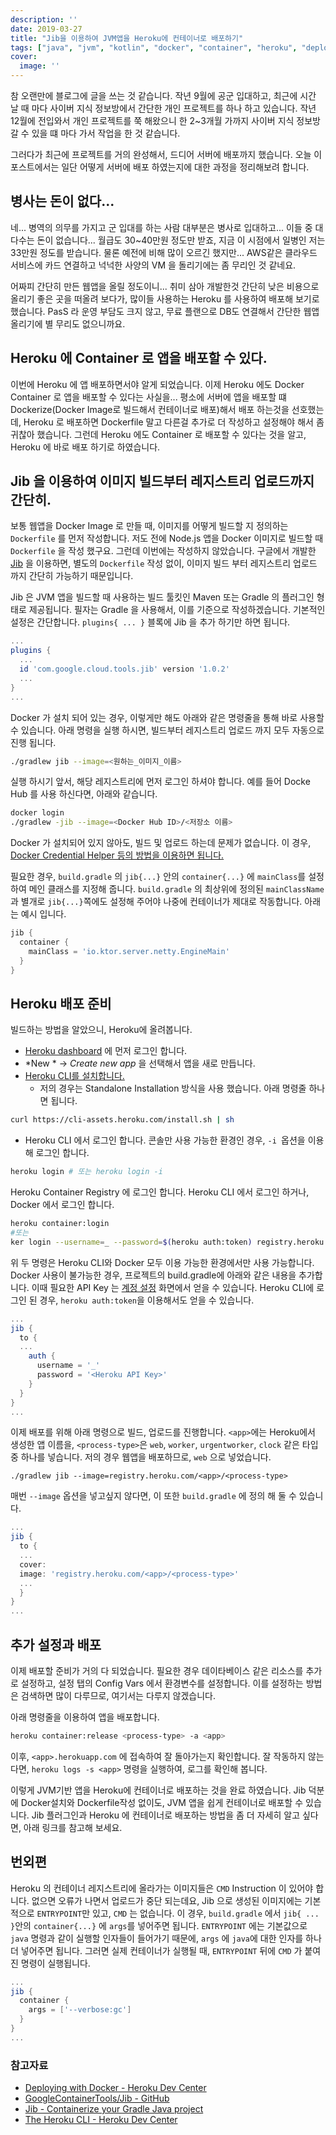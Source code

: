 ```yaml
---
description: ''
date: 2019-03-27
title: "Jib을 이용하여 JVM앱을 Heroku에 컨테이너로 배포하기"
tags: ["java", "jvm", "kotlin", "docker", "container", "heroku", "deploy", "jib", "gradle"]
cover:
  image: ''
---
```


참 오랜만에 블로그에 글을 쓰는 것 같습니다. 작년 9월에 공군 입대하고, 최근에 시간 날 때 마다 사이버 지식 정보방에서 간단한 개인 프로젝트를 하나 하고 있습니다. 작년 12월에 전입와서 개인 프로젝트를 쭉 해왔으니 한 2~3개월 가까지 사이버 지식 정보방 갈 수 있을 떄 마다 가서 작업을 한 것 같습니다.

그러다가 최근에 프로젝트를 거의 완성해서, 드디어 서버에 배포까지 했습니다. 오늘 이 포스트에서는 일단 어떻게 서버에 배포 하였는지에 대한 과정을 정리해보려 합니다.

## 병사는 돈이 없다...
네... 병역의 의무를 가지고 군 입대를 하는 사람 대부분은 병사로 입대하고... 이들 중 대다수는 돈이 없습니다...
월급도 30~40만원 정도만 받죠, 지금 이 시점에서 일병인 저는 33만원 정도를 받습니다. 물론 예전에 비해 많이 오르긴 했지만... AWS같은 클라우드 서비스에 카드 연결하고 넉넉한 사양의 VM 을 돌리기에는 좀 무리인 것 같네요. 

어짜피 간단히 만든 웹앱을 올릴 정도이니... 취미 삼아 개발한것 간단히 낮은 비용으로 올리기 좋은 곳을 떠올려 보다가, 많이들 사용하는 Heroku 를 사용하여 배포해 보기로 했습니다. PasS 라 운영 부담도 크지 않고, 무료 플랜으로 DB도 연결해서 간단한 웹앱 올리기에 별 무리도 없으니까요.

## Heroku 에 Container 로 앱을 배포할 수 있다.
이번에 Heroku 에 앱 배포하면서야 알게 되었습니다. 이제 Heroku 에도 Docker Container 로 앱을 배포할 수 있다는 사실을... 평소에 서버에 앱을 배포할 떄 Dockerize(Docker Image로 빌드해서 컨테이너로 배포)해서 배포 하는것을 선호했는데, Heroku 로 배포하면 Dockerfile 말고 다른걸 추가로 더 작성하고 설정해야 해서 좀 귀찮아 했습니다. 그런데 Heroku 에도 Container 로 배포할 수 있다는 것을 알고, Heroku 에 바로 배포 하기로 하였습니다.

## Jib 을 이용하여 이미지 빌드부터 레지스트리 업로드까지 간단히.
보통 웹앱을 Docker Image 로 만들 때, 이미지를 어떻게 빌드할 지 정의하는 `Dockerfile` 를 먼저 작성합니다. 저도 전에 Node.js 앱을 Docker 이미지로 빌드할 때 `Dockerfile` 을 작성 했구요. 그런데 이번에는 작성하지 않았습니다. 구글에서 개발한 [Jib](https://github.com/GoogleContainerTools/jib) 을 이용하면, 별도의 `Dockerfile` 작성 없이, 이미지 빌드 부터 레지스트리 업로드 까지 간단히 가능하기 때문입니다.

Jib 은 JVM 앱을 빌드할 때 사용하는 빌드 툴킷인 Maven 또는 Gradle 의 플러그인 형태로 제공됩니다. 필자는 Gradle 을 사용해서, 이를 기준으로 작성하겠습니다. 기본적인 설정은 간단합니다. `plugins{ ... }` 블록에 Jib 을 추가 하기만 하면 됩니다.

```groovy
...
plugins {
  ...
  id 'com.google.cloud.tools.jib' version '1.0.2'
  ...
}
...
```

Docker 가 설치 되어 있는 경우, 이렇게만 해도 아래와 같은 명령줄을 통해 바로 사용할 수 있습니다.
아래 명령을 실행 하시면, 빌드부터 레지스트리 업로드 까지 모두 자동으로 진행 됩니다.

```bash
./gradlew jib --image=<원하는_이미지_이름>
```

실행 하시기 앞서, 해당 레지스트리에 먼저 로그인 하셔야 합니다. 예를 들어 Docke Hub 를 사용 하신다면, 아래와 같습니다.
```bash
docker login 
./gradlew -jib --image=<Docker Hub ID>/<저장소 이름>
```

Docker 가 설치되어 있지 않아도, 빌드 및 업로드 하는데 문제가 없습니다. 이 경우, [Docker Credential Helper 등의 방법을 이용하면 됩니다.](https://github.com/GoogleContainerTools/jib/tree/master/jib-gradle-plugin#authentication-methods)

필요한 경우, `build.gradle` 의 `jib{...}` 안의 `container{...}` 에 `mainClass`를 설정하여 메인 클래스를 지정해 줍니다.  `build.gradle` 의 최상위에 정의된 `mainClassName`과 별개로 `jib{...}`쪽에도 설정해 주어야 나중에 컨테이너가 제대로 작동합니다. 아래는 예시 입니다.

```groovy
jib {
  container {
    mainClass = 'io.ktor.server.netty.EngineMain'
  }
}
```

## Heroku 배포 준비


빌드하는 방법을 알았으니, Heroku에 올려봅니다.

- [Heroku dashboard](https://dashboard.heroku.com) 에 먼저 로그인 합니다.
- *New * -> *Create new app* 을 선택해서 앱을 새로 만듭니다.
- [Heroku CLI를 설치합니다.](https://devcenter.heroku.com/articles/heroku-cli)
  - 저의 경우는 Standalone Installation 방식을 사용 했습니다. 아래 명령줄 하나면 됩니다.
```bash
curl https://cli-assets.heroku.com/install.sh | sh
```
- Heroku CLI 에서 로그인 합니다. 콘솔만 사용 가능한 환경인 경우, `-i `옵션을 이용해 로그인 합니다.
```bash
heroku login # 또는 heroku login -i
```

Heroku Container Registry 에 로그인 합니다. Heroku CLI 에서 로그인 하거나, Docker 에서 로그인 합니다.

```bash
heroku container:login
#또는
ker login --username=_ --password=$(heroku auth:token) registry.heroku.com
```

위 두 명령은 Heroku CLI와 Docker 모두 이용 가능한 환경에서만 사용 가능합니다. Docker 사용이 불가능한 경우, 프로젝트의 build.gradle에 아래와 같은 내용을 추가합니다. 이때 필요한 API Key 는 [계정 설정](https://dashboard.heroku.com/account) 화면에서 얻을 수 있습니다. Heroku CLI에 로그인 된 경우, `heroku auth:token`을 이용해서도 얻을 수 있습니다.

```groovy
...
jib { 
  to {
  ...
    auth { 
      username = '_' 
      password = '<Heroku API Key>'
    } 
  } 
}
...
```

이제 배포를 위해 아래 명령으로 빌드, 업로드를 진행합니다.
`<app>`에는 Heroku에서 생성한 앱 이름을, `<process-type>`은 `web`, `worker`, `urgentworker`, `clock` 같은 타입 중 하나를 넣습니다. 저의 경우 웹앱을 배포하므로, `web` 으로 넣었습니다.

```
./gradlew jib --image=registry.heroku.com/<app>/<process-type>
```

매번 `--image` 옵션을 넣고싶지 않다면, 이 또한 `build.gradle` 에 정의 해 둘 수 있습니다.

```groovy
...
jib { 
  to {
  ...
  cover:
  image: 'registry.heroku.com/<app>/<process-type>'
  ...
  } 
}
...
```

## 추가 설정과 배포
이제 배포할 준비가 거의 다 되었습니다. 필요한 경우 데이타베이스 같은 리소스를 추가로 설정하고, 설정 탭의 Config Vars 에서 환경변수를 설정합니다. 이를 설정하는 방법은 검색하면 많이 다루므로, 여기서는 다루지 않겠습니다.

아래 명령줄을 이용하여 앱을 배포합니다.

```bash
heroku container:release <process-type> -a <app>
```

이후, `<app>.herokuapp.com` 에 접속하여 잘 돌아가는지 확인합니다.
잘 작동하지 않는다면, `heroku logs -s <app>` 명령을 실행하여, 로그를 확인해 봅니다.

이렇게 JVM기반 앱을 Heroku에 컨테이너로 배포하는 것을 완료 하였습니다. Jib 덕분에 Docker설치와 Dockerfile작성 없이도, JVM 앱을 쉽게 컨테이너로 배포할 수 있습니다.
Jib 플러그인과 Heroku 에 컨테이너로 배포하는 방법을 좀 더 자세히 알고 싶다면, 아래 링크를 참고해 보세요.

## 번외편
Heroku 의 컨테이너 레지스트리에 올라가는 이미지들은 `CMD` Instruction 이 있어야 합니다. 없으면 오류가 나면서 업로드가 중단 되는데요, Jib 으로 생성된 이미지에는 기본적으로 `ENTRYPOINT`만 있고, `CMD` 는 없습니다. 이 경우, `build.gradle` 에서 `jib{ ... }`안의 `container{...}` 에 `args`를 넣어주면 됩니다. `ENTRYPOINT` 에는 기본값으로 `java` 명령과 같이 실행할 인자들이 들어가기 때문에, `args` 에 `java`에 대한 인자를 하나 더 넣어주면 됩니다. 그러면 실제 컨테이너가 실행될 때, `ENTRYPOINT` 뒤에 `CMD` 가 붙여진 명령이 실행됩니다.

```groovy
...
jib {
  container {
    args = ['--verbose:gc']
  }
}
...
```

### 참고자료
- [Deploying with Docker - Heroku Dev Center](https://devcenter.heroku.com/categories/deploying-with-docker)
- [GoogleContainerTools/Jib - GitHub](https://github.com/GoogleContainerTools/jib/blob/master/README.md)
- [Jib - Containerize your Gradle Java project](https://github.com/GoogleContainerTools/jib/blob/master/jib-gradle-plugin/README.md)
- [The Heroku CLI - Heroku Dev Center](https://devcenter.heroku.com/articles/heroku-cli)
